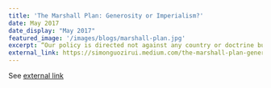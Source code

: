 ```yaml
---
title: 'The Marshall Plan: Generosity or Imperialism?'
date: May 2017
date_display: "May 2017"
featured_image: '/images/blogs/marshall-plan.jpg'
excerpt: “Our policy is directed not against any country or doctrine but against hunger, poverty, desperation, and chaos.”, said General George C. Marshall.. but is it really just that?
external_link: https://simonguozirui.medium.com/the-marshall-plan-generosity-or-imperialism-a99e9674ceaf
---
```

See [external link](https://simonguozirui.medium.com/the-marshall-plan-generosity-or-imperialism-a99e9674ceaf)